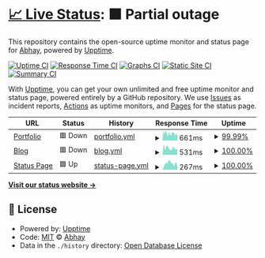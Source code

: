 # [📈 Live Status](https://EpicGamer007.github.io/upptime): <!--live status--> **🟧 Partial outage**

This repository contains the open-source uptime monitor and status page for [Abhay](https://abhay7.ml), powered by [Upptime](https://github.com/upptime/upptime).

[![Uptime CI](https://github.com/EpicGamer007/upptime/workflows/Uptime%20CI/badge.svg)](https://github.com/EpicGamer007/upptime/actions?query=workflow%3A%22Uptime+CI%22)
[![Response Time CI](https://github.com/EpicGamer007/upptime/workflows/Response%20Time%20CI/badge.svg)](https://github.com/EpicGamer007/upptime/actions?query=workflow%3A%22Response+Time+CI%22)
[![Graphs CI](https://github.com/EpicGamer007/upptime/workflows/Graphs%20CI/badge.svg)](https://github.com/EpicGamer007/upptime/actions?query=workflow%3A%22Graphs+CI%22)
[![Static Site CI](https://github.com/EpicGamer007/upptime/workflows/Static%20Site%20CI/badge.svg)](https://github.com/EpicGamer007/upptime/actions?query=workflow%3A%22Static+Site+CI%22)
[![Summary CI](https://github.com/EpicGamer007/upptime/workflows/Summary%20CI/badge.svg)](https://github.com/EpicGamer007/upptime/actions?query=workflow%3A%22Summary+CI%22)

With [Upptime](https://upptime.js.org), you can get your own unlimited and free uptime monitor and status page, powered entirely by a GitHub repository. We use [Issues](https://github.com/EpicGamer007/upptime/issues) as incident reports, [Actions](https://github.com/EpicGamer007/upptime/actions) as uptime monitors, and [Pages](https://EpicGamer007.github.io/upptime) for the status page.

<!--start: status pages-->
<!-- This summary is generated by Upptime (https://github.com/upptime/upptime) -->
<!-- Do not edit this manually, your changes will be overwritten -->
<!-- prettier-ignore -->
| URL | Status | History | Response Time | Uptime |
| --- | ------ | ------- | ------------- | ------ |
| <img alt="" src="https://icons.duckduckgo.com/ip3/abhay7.ml.ico" height="13"> [Portfolio](https://abhay7.ml) | 🟥 Down | [portfolio.yml](https://github.com/EpicGamer007/upptime/commits/HEAD/history/portfolio.yml) | <details><summary><img alt="Response time graph" src="./graphs/portfolio/response-time-week.png" height="20"> 661ms</summary><br><a href="https://status.abhay7.ml/history/portfolio"><img alt="Response time 656" src="https://img.shields.io/endpoint?url=https%3A%2F%2Fraw.githubusercontent.com%2FEpicGamer007%2Fupptime%2FHEAD%2Fapi%2Fportfolio%2Fresponse-time.json"></a><br><a href="https://status.abhay7.ml/history/portfolio"><img alt="24-hour response time 603" src="https://img.shields.io/endpoint?url=https%3A%2F%2Fraw.githubusercontent.com%2FEpicGamer007%2Fupptime%2FHEAD%2Fapi%2Fportfolio%2Fresponse-time-day.json"></a><br><a href="https://status.abhay7.ml/history/portfolio"><img alt="7-day response time 661" src="https://img.shields.io/endpoint?url=https%3A%2F%2Fraw.githubusercontent.com%2FEpicGamer007%2Fupptime%2FHEAD%2Fapi%2Fportfolio%2Fresponse-time-week.json"></a><br><a href="https://status.abhay7.ml/history/portfolio"><img alt="30-day response time 656" src="https://img.shields.io/endpoint?url=https%3A%2F%2Fraw.githubusercontent.com%2FEpicGamer007%2Fupptime%2FHEAD%2Fapi%2Fportfolio%2Fresponse-time-month.json"></a><br><a href="https://status.abhay7.ml/history/portfolio"><img alt="1-year response time 656" src="https://img.shields.io/endpoint?url=https%3A%2F%2Fraw.githubusercontent.com%2FEpicGamer007%2Fupptime%2FHEAD%2Fapi%2Fportfolio%2Fresponse-time-year.json"></a></details> | <details><summary><a href="https://status.abhay7.ml/history/portfolio">99.99%</a></summary><a href="https://status.abhay7.ml/history/portfolio"><img alt="All-time uptime 100.00%" src="https://img.shields.io/endpoint?url=https%3A%2F%2Fraw.githubusercontent.com%2FEpicGamer007%2Fupptime%2FHEAD%2Fapi%2Fportfolio%2Fuptime.json"></a><br><a href="https://status.abhay7.ml/history/portfolio"><img alt="24-hour uptime 99.95%" src="https://img.shields.io/endpoint?url=https%3A%2F%2Fraw.githubusercontent.com%2FEpicGamer007%2Fupptime%2FHEAD%2Fapi%2Fportfolio%2Fuptime-day.json"></a><br><a href="https://status.abhay7.ml/history/portfolio"><img alt="7-day uptime 99.99%" src="https://img.shields.io/endpoint?url=https%3A%2F%2Fraw.githubusercontent.com%2FEpicGamer007%2Fupptime%2FHEAD%2Fapi%2Fportfolio%2Fuptime-week.json"></a><br><a href="https://status.abhay7.ml/history/portfolio"><img alt="30-day uptime 100.00%" src="https://img.shields.io/endpoint?url=https%3A%2F%2Fraw.githubusercontent.com%2FEpicGamer007%2Fupptime%2FHEAD%2Fapi%2Fportfolio%2Fuptime-month.json"></a><br><a href="https://status.abhay7.ml/history/portfolio"><img alt="1-year uptime 100.00%" src="https://img.shields.io/endpoint?url=https%3A%2F%2Fraw.githubusercontent.com%2FEpicGamer007%2Fupptime%2FHEAD%2Fapi%2Fportfolio%2Fuptime-year.json"></a></details>
| <img alt="" src="https://icons.duckduckgo.com/ip3/blog.abhay7.ml.ico" height="13"> [Blog](https://blog.abhay7.ml) | 🟥 Down | [blog.yml](https://github.com/EpicGamer007/upptime/commits/HEAD/history/blog.yml) | <details><summary><img alt="Response time graph" src="./graphs/blog/response-time-week.png" height="20"> 531ms</summary><br><a href="https://status.abhay7.ml/history/blog"><img alt="Response time 508" src="https://img.shields.io/endpoint?url=https%3A%2F%2Fraw.githubusercontent.com%2FEpicGamer007%2Fupptime%2FHEAD%2Fapi%2Fblog%2Fresponse-time.json"></a><br><a href="https://status.abhay7.ml/history/blog"><img alt="24-hour response time 511" src="https://img.shields.io/endpoint?url=https%3A%2F%2Fraw.githubusercontent.com%2FEpicGamer007%2Fupptime%2FHEAD%2Fapi%2Fblog%2Fresponse-time-day.json"></a><br><a href="https://status.abhay7.ml/history/blog"><img alt="7-day response time 531" src="https://img.shields.io/endpoint?url=https%3A%2F%2Fraw.githubusercontent.com%2FEpicGamer007%2Fupptime%2FHEAD%2Fapi%2Fblog%2Fresponse-time-week.json"></a><br><a href="https://status.abhay7.ml/history/blog"><img alt="30-day response time 508" src="https://img.shields.io/endpoint?url=https%3A%2F%2Fraw.githubusercontent.com%2FEpicGamer007%2Fupptime%2FHEAD%2Fapi%2Fblog%2Fresponse-time-month.json"></a><br><a href="https://status.abhay7.ml/history/blog"><img alt="1-year response time 508" src="https://img.shields.io/endpoint?url=https%3A%2F%2Fraw.githubusercontent.com%2FEpicGamer007%2Fupptime%2FHEAD%2Fapi%2Fblog%2Fresponse-time-year.json"></a></details> | <details><summary><a href="https://status.abhay7.ml/history/blog">100.00%</a></summary><a href="https://status.abhay7.ml/history/blog"><img alt="All-time uptime 100.00%" src="https://img.shields.io/endpoint?url=https%3A%2F%2Fraw.githubusercontent.com%2FEpicGamer007%2Fupptime%2FHEAD%2Fapi%2Fblog%2Fuptime.json"></a><br><a href="https://status.abhay7.ml/history/blog"><img alt="24-hour uptime 99.99%" src="https://img.shields.io/endpoint?url=https%3A%2F%2Fraw.githubusercontent.com%2FEpicGamer007%2Fupptime%2FHEAD%2Fapi%2Fblog%2Fuptime-day.json"></a><br><a href="https://status.abhay7.ml/history/blog"><img alt="7-day uptime 100.00%" src="https://img.shields.io/endpoint?url=https%3A%2F%2Fraw.githubusercontent.com%2FEpicGamer007%2Fupptime%2FHEAD%2Fapi%2Fblog%2Fuptime-week.json"></a><br><a href="https://status.abhay7.ml/history/blog"><img alt="30-day uptime 100.00%" src="https://img.shields.io/endpoint?url=https%3A%2F%2Fraw.githubusercontent.com%2FEpicGamer007%2Fupptime%2FHEAD%2Fapi%2Fblog%2Fuptime-month.json"></a><br><a href="https://status.abhay7.ml/history/blog"><img alt="1-year uptime 100.00%" src="https://img.shields.io/endpoint?url=https%3A%2F%2Fraw.githubusercontent.com%2FEpicGamer007%2Fupptime%2FHEAD%2Fapi%2Fblog%2Fuptime-year.json"></a></details>
| <img alt="" src="https://icons.duckduckgo.com/ip3/status.abhay7.ml.ico" height="13"> [Status Page](https://status.abhay7.ml) | 🟩 Up | [status-page.yml](https://github.com/EpicGamer007/upptime/commits/HEAD/history/status-page.yml) | <details><summary><img alt="Response time graph" src="./graphs/status-page/response-time-week.png" height="20"> 267ms</summary><br><a href="https://status.abhay7.ml/history/status-page"><img alt="Response time 271" src="https://img.shields.io/endpoint?url=https%3A%2F%2Fraw.githubusercontent.com%2FEpicGamer007%2Fupptime%2FHEAD%2Fapi%2Fstatus-page%2Fresponse-time.json"></a><br><a href="https://status.abhay7.ml/history/status-page"><img alt="24-hour response time 233" src="https://img.shields.io/endpoint?url=https%3A%2F%2Fraw.githubusercontent.com%2FEpicGamer007%2Fupptime%2FHEAD%2Fapi%2Fstatus-page%2Fresponse-time-day.json"></a><br><a href="https://status.abhay7.ml/history/status-page"><img alt="7-day response time 267" src="https://img.shields.io/endpoint?url=https%3A%2F%2Fraw.githubusercontent.com%2FEpicGamer007%2Fupptime%2FHEAD%2Fapi%2Fstatus-page%2Fresponse-time-week.json"></a><br><a href="https://status.abhay7.ml/history/status-page"><img alt="30-day response time 271" src="https://img.shields.io/endpoint?url=https%3A%2F%2Fraw.githubusercontent.com%2FEpicGamer007%2Fupptime%2FHEAD%2Fapi%2Fstatus-page%2Fresponse-time-month.json"></a><br><a href="https://status.abhay7.ml/history/status-page"><img alt="1-year response time 271" src="https://img.shields.io/endpoint?url=https%3A%2F%2Fraw.githubusercontent.com%2FEpicGamer007%2Fupptime%2FHEAD%2Fapi%2Fstatus-page%2Fresponse-time-year.json"></a></details> | <details><summary><a href="https://status.abhay7.ml/history/status-page">100.00%</a></summary><a href="https://status.abhay7.ml/history/status-page"><img alt="All-time uptime 100.00%" src="https://img.shields.io/endpoint?url=https%3A%2F%2Fraw.githubusercontent.com%2FEpicGamer007%2Fupptime%2FHEAD%2Fapi%2Fstatus-page%2Fuptime.json"></a><br><a href="https://status.abhay7.ml/history/status-page"><img alt="24-hour uptime 100.00%" src="https://img.shields.io/endpoint?url=https%3A%2F%2Fraw.githubusercontent.com%2FEpicGamer007%2Fupptime%2FHEAD%2Fapi%2Fstatus-page%2Fuptime-day.json"></a><br><a href="https://status.abhay7.ml/history/status-page"><img alt="7-day uptime 100.00%" src="https://img.shields.io/endpoint?url=https%3A%2F%2Fraw.githubusercontent.com%2FEpicGamer007%2Fupptime%2FHEAD%2Fapi%2Fstatus-page%2Fuptime-week.json"></a><br><a href="https://status.abhay7.ml/history/status-page"><img alt="30-day uptime 100.00%" src="https://img.shields.io/endpoint?url=https%3A%2F%2Fraw.githubusercontent.com%2FEpicGamer007%2Fupptime%2FHEAD%2Fapi%2Fstatus-page%2Fuptime-month.json"></a><br><a href="https://status.abhay7.ml/history/status-page"><img alt="1-year uptime 100.00%" src="https://img.shields.io/endpoint?url=https%3A%2F%2Fraw.githubusercontent.com%2FEpicGamer007%2Fupptime%2FHEAD%2Fapi%2Fstatus-page%2Fuptime-year.json"></a></details>

<!--end: status pages-->

[**Visit our status website →**](https://EpicGamer007.github.io/upptime)

## 📄 License

- Powered by: [Upptime](https://github.com/upptime/upptime)
- Code: [MIT](./LICENSE) © [Abhay](https://abhay7.ml)
- Data in the `./history` directory: [Open Database License](https://opendatacommons.org/licenses/odbl/1-0/)
